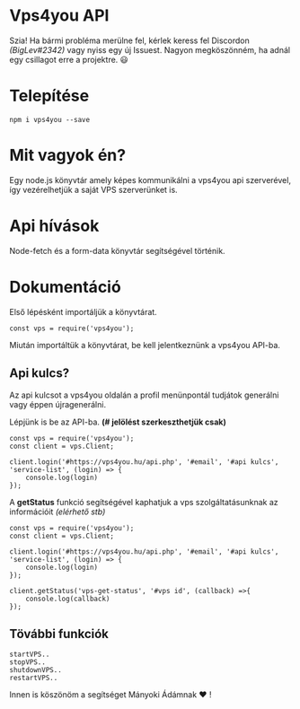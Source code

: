 # Vps4you API

Szia! Ha bármi probléma merülne fel, kérlek keress fel Discordon *(BigLev#2342)* vagy nyiss egy új Issuest. Nagyon megköszönném, ha adnál egy csillagot erre a projektre. :smiley: 

# Telepítése
```
npm i vps4you --save
```
# Mit vagyok én?
Egy node.js könyvtár amely képes kommunikálni a vps4you api szerverével, így vezérelhetjük a saját VPS szerverünket is.

# Api hívások
Node-fetch és a form-data könyvtár segítségével történik.

# Dokumentáció

Első lépésként importáljük a könyvtárat.

```
const vps = require('vps4you');
```
Miután importáltük a könyvtárat, be kell jelentkeznünk a vps4you API-ba.

## Api kulcs?
Az api kulcsot a vps4you oldalán a profil menünpontál tudjátok generálni vagy éppen újragenerálni. 

Lépjünk is be az API-ba. **(# jelölést szerkeszthetjük csak)**

```
const vps = require('vps4you'); 
const client = vps.Client;

client.login('#https://vps4you.hu/api.php', '#email', '#api kulcs', 'service-list', (login) => {
    console.log(login)
}); 
```
A **getStatus** funkció segítségével kaphatjuk a vps szolgáltatásunknak az információit *(elérhető stb)*

```
const vps = require('vps4you'); 
const client = vps.Client;

client.login('#https://vps4you.hu/api.php', '#email', '#api kulcs', 'service-list', (login) => {
    console.log(login)
}); 

client.getStatus('vps-get-status', '#vps id', (callback) =>{
    console.log(callback)
});
``` 

## Tövábbi funkciók

```
startVPS..
stopVPS..
shutdownVPS..
restartVPS..
```

Innen is köszönöm a segítséget Mányoki Ádámnak :heart: !
